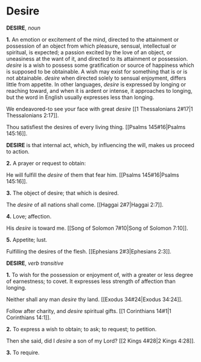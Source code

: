 # Desire

**DESIRE**, _noun_

**1.** An emotion or excitement of the mind, directed to the attainment or possession of an object from which pleasure, sensual, intellectual or spiritual, is expected; a passion excited by the love of an object, or uneasiness at the want of it, and directed to its attainment or possession. _desire_ is a wish to possess some gratification or source of happiness which is supposed to be obtainable. A wish may exist for something that is or is not abtainable. _desire_ when directed solely to sensual enjoyment, differs little from appetite. In other languages, _desire_ is expressed by longing or reaching toward, and when it is ardent or intense, it approaches to longing, but the word in English usually expresses less than longing.

We endeavored-to see your face with great _desire_ [[1 Thessalonians 2#17|1 Thessalonians 2:17]].

Thou satisfiest the desires of every living thing. [[Psalms 145#16|Psalms 145:16]].

**DESIRE** is that internal act, which, by influencing the will, makes us proceed to action.

**2.** A prayer or request to obtain:

He will fulfill the _desire_ of them that fear him. [[Psalms 145#16|Psalms 145:16]].

**3.** The object of desire; that which is desired.

The _desire_ of all nations shall come. [[Haggai 2#7|Haggai 2:7]].

**4.** Love; affection.

His _desire_ is toward me. [[Song of Solomon 7#10|Song of Solomon 7:10]].

**5.** Appetite; lust.

Fulfilling the desires of the flesh. [[Ephesians 2#3|Ephesians 2:3]].

**DESIRE**, _verb transitive_

**1.** To wish for the possession or enjoyment of, with a greater or less degree of earnestness; to covet. It expresses less strength of affection than longing.

Neither shall any man _desire_ thy land. [[Exodus 34#24|Exodus 34:24]].

Follow after charity, and _desire_ spiritual gifts. [[1 Corinthians 14#1|1 Corinthians 14:1]].

**2.** To express a wish to obtain; to ask; to request; to petition.

Then she said, did I _desire_ a son of my Lord? [[2 Kings 4#28|2 Kings 4:28]].

**3.** To require.